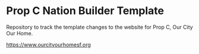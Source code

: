 # Prop C Nation Builder Template

Repository to track the template changes to the website for Prop C, Our City Our Home.

https://www.ourcityourhomesf.org


